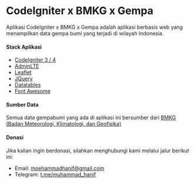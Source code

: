 # CodeIgniter x BMKG x Gempa

Aplikasi CodeIgniter x BMKG x Gempa adalah aplikasi berbasis web yang menampilkan data gempa bumi yang terjadi di wilayah Indonesia.

#### Stack Aplikasi

- [CodeIgniter 3 / 4](https://codeigniter.com/)
- [AdminLTE](https://adminlte.io/)
- [Leaflet](https://leafletjs.com/)
- [JQuery](https://jquery.com/)
- [Datatables](https://datatables.net/)
- [Font Awesome](https://fontawesome.com/)

#### Sumber Data

Semua data gempabumi yang ada di aplikasi ini bersumber dari [BMKG (Badan Meteorologi, Klimatologi, dan Geofisika)](https://data.bmkg.go.id/gempabumi/)

#### Donasi

Jika kalian ingin berdonasi, silahkan menghubungi kami melalui jalur berikut ini:

- Email: moehammadhanif@gmail.com
- Telegram: [t.me/muhammad_hanif](https://t.me/muhammad_hanif)

